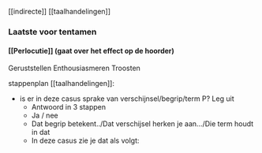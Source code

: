 [[indirecte]] [[taalhandelingen]]

### Laatste voor tentamen


#### [[Perlocutie]] (gaat over het effect op de hoorder)
Geruststellen
Enthousiasmeren
Troosten

stappenplan [[taalhandelingen]]:
- is er in deze casus sprake van verschijnsel/begrip/term P? Leg uit
	-  Antwoord in 3 stappen
	- Ja / nee
	- Dat begrip betekent../Dat verschijsel herken je aan.../Die term houdt in dat
	- In deze casus zie je dat als volgt:

